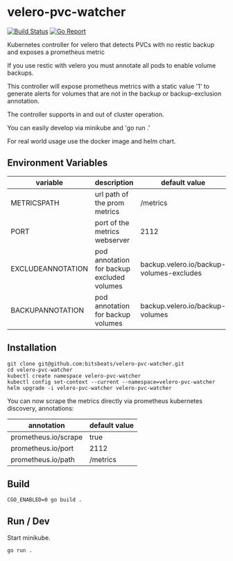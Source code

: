 # velero-pvc-watcher

[![Build Status](https://cloud.drone.io/api/badges/bitsbeats/velero-pvc-watcher/status.svg)](https://cloud.drone.io/bitsbeats/velero-pvc-watcher)
[![Go Report](https://goreportcard.com/badge/github.com/bitsbeats/velero-pvc-watcher)](https://goreportcard.com/badge/github.com/bitsbeats/velero-pvc-watcher)

Kubernetes controller for velero that detects PVCs with no restic backup and exposes a prometheus metric

If you use restic with velero you must annotate all pods to enable volume backups.

This controller will expose prometheus metrics with a static value '1' to generate alerts for volumes that are not in the backup or backup-exclusion annotation.

The controller supports in and out of cluster operation.

You can easily develop via minikube and 'go run .'

For real world usage use the docker image and helm chart.

## Environment Variables


| variable | description  | default value |
|---|---|---|
| METRICSPATH          | url path of the prom metrics | /metrics  |
| PORT                 | port of the metrics webserver | 2112 |
| EXCLUDEANNOTATION    | pod annotation for backup excluded volumes | backup.velero.io/backup-volumes-excludes |
| BACKUPANNOTATION     | pod annotation for backup volumes  | backup.velero.io/backup-volumes |

## Installation

```console
git clone git@github.com:bitsbeats/velero-pvc-watcher.git
cd velero-pvc-watcher
kubectl create namespace velero-pvc-watcher
kubectl config set-context --current --namespace=velero-pvc-watcher
helm upgrade -i velero-pvc-watcher velero-pvc-watcher
```
You can now scrape the metrics directly via prometheus kubernetes discovery, annotations:

| annotation | default value |
|---|---|
| prometheus.io/scrape | true     |
| prometheus.io/port   | 2112     |
| prometheus.io/path   | /metrics |

## Build
```console
CGO_ENABLED=0 go build .
```

## Run / Dev

Start minikube.

```console
go run .
```
